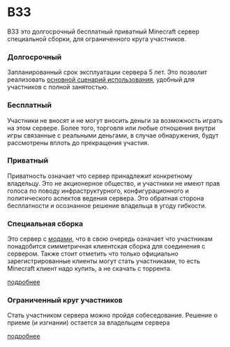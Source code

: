 # B33

B33 это долгосрочный бесплатный приватный Minecraft сервер специальной сборки, для ограниченного круга участников. 



### Долгосрочный

Запланированный срок эксплуатации сервера 5 лет. Это позволит реализовать [основной сценарий использования](./primary-use-case), удобный для участников с полной занятостью.



### Бесплатный

Участники не вносят и не могут вносить деньги за возможность играть на этом сервере. Более того, торговля или любые отношения внутри игры связанные с реальными деньгами, в случае обнаружения, будут рассмотрены вплоть до прекращения участия. 



### Приватный

Приватность означает что сервер принадлежит конкретному владельцу. Это не акционерное общество, и участники не имеют прав голоса по поводу инфраструктурного, конфигурационного и политического аспектов ведения сервера. Это обратная сторона бесплатности и осознанное решение владельца в угоду гибкости.



### Специальная сборка

Это сервер с [модами](./mods), что в свою очередь означает что участникам понадобится симметричная клиентская сборка для соединения с сервером. Также стоит отметить что только официально зарегистрированные клиенты могут стать участниками, то есть Minecraft клиент надо купить, а не скачать с торрента.

[подробнее](./mc-client-build)



### Ограниченный круг участников

Стать участником сервера можно пройдя собеседование. Решение о приеме (и изгнании) остается за владельцем сервера

[подробнее](./join)